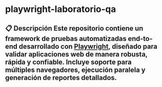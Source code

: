 # playwright-laboratorio-qa
## 📋 Descripción  Este repositorio contiene un framework de pruebas automatizadas end-to-end desarrollado con [Playwright](https://playwright.dev/), diseñado para validar aplicaciones web de manera robusta, rápida y confiable. Incluye soporte para múltiples navegadores, ejecución paralela y generación de reportes detallados.
